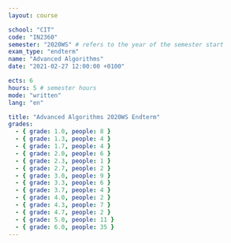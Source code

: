 ```yaml
---
layout: course

school: "CIT"
code: "IN2360"
semester: "2020WS" # refers to the year of the semester start
exam_type: "endterm"
name: "Advanced Algorithms"
date: "2021-02-27 12:00:00 +0100"

ects: 6
hours: 5 # semester hours
mode: "written"
lang: "en"

title: "Advanced Algorithms 2020WS Endterm"
grades:
  - { grade: 1.0, people: 8 }
  - { grade: 1.3, people: 4 }
  - { grade: 1.7, people: 4 }
  - { grade: 2.0, people: 6 }
  - { grade: 2.3, people: 1 }
  - { grade: 2.7, people: 2 }
  - { grade: 3.0, people: 9 }
  - { grade: 3.3, people: 6 }
  - { grade: 3.7, people: 4 }
  - { grade: 4.0, people: 2 }
  - { grade: 4.3, people: 7 }
  - { grade: 4.7, people: 2 }
  - { grade: 5.0, people: 11 }
  - { grade: 6.0, people: 35 }
---
```



